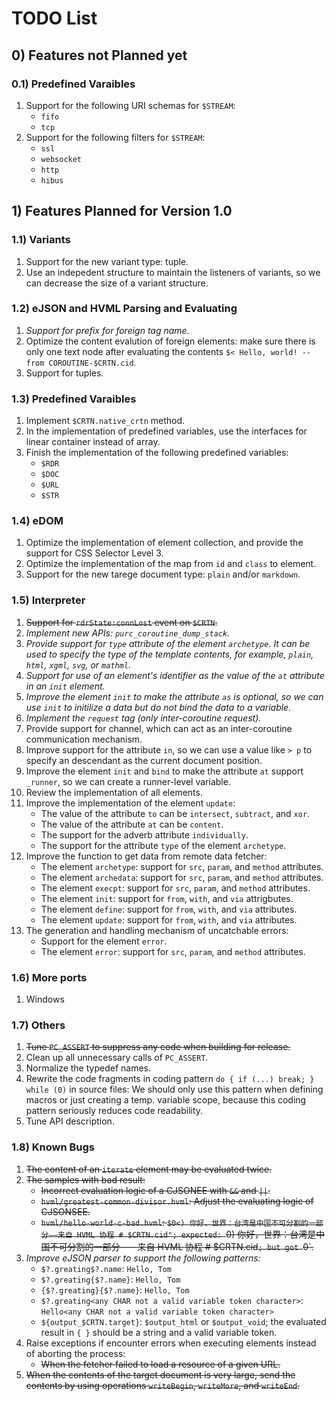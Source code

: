 # TODO List

## 0) Features not Planned yet

### 0.1) Predefined Varaibles

1. Support for the following URI schemas for `$STREAM`:
   - `fifo`
   - `tcp`
1. Support for the following filters for `$STREAM`:
   - `ssl`
   - `websocket`
   - `http`
   - `hibus`

## 1) Features Planned for Version 1.0

### 1.1) Variants

1. Support for the new variant type: tuple.
1. Use an indepedent structure to maintain the listeners of variants, so we can decrease the size of a variant structure.

### 1.2) eJSON and HVML Parsing and Evaluating

1. _Support for prefix for foreign tag name._
1. Optimize the content evalution of foreign elements: make sure there is only one text node after evaluating the contents `$< Hello, world! --from COROUTINE-$CRTN.cid`.
1. Support for tuples.

### 1.3) Predefined Varaibles

1. Implement `$CRTN.native_crtn` method.
1. In the implementation of predefined variables, use the interfaces for linear container instead of array.
1. Finish the implementation of the following predefined variables:
   - `$RDR`
   - `$DOC`
   - `$URL`
   - `$STR`

### 1.4) eDOM

1. Optimize the implementation of element collection, and provide the support for CSS Selector Level 3.
1. Optimize the implementation of the map from `id` and `class` to element.
1. Support for the new tarege document type: `plain` and/or `markdown`.

### 1.5) Interpreter

1. ~~Support for `rdrState:connLost` event on `$CRTN`.~~
1. _Implement new APIs: `purc_coroutine_dump_stack`._
1. _Provide support for `type` attribute of the element `archetype`. It can be used to specify the type of the template contents, for example, `plain`, `html`, `xgml`, `svg`, or `mathml`._
1. _Support for use of an element's identifier as the value of the `at` attribute in an `init` element._
1. _Improve the element `init` to make the attribute `as` is optional, so we can use `init` to initilize a data but do not bind the data to a variable._
1. _Implement the `request` tag (only inter-coroutine request)._
1. Provide support for channel, which can act as an inter-coroutine communication mechanism.
1. Improve support for the attribute `in`, so we can use a value like `> p` to specify an descendant as the current document position.
1. Improve the element `init` and `bind` to make the attribute `at` support `_runner`, so we can create a runner-level variable.
1. Review the implementation of all elements.
1. Improve the implementation of the element `update`:
   - The value of the attribute `to` can be `intersect`, `subtract`, and `xor`.
   - The value of the attribute `at` can be `content`.
   - The support for the adverb attribute `individually`.
   - The support for the attribute `type` of the element `archetype`.
1. Improve the function to get data from remote data fetcher:
   - The element `archetype`: support for `src`, `param`, and `method` attributes.
   - The element `archedata`: support for `src`, `param`, and `method` attributes.
   - The element `execpt`: support for `src`, `param`, and `method` attributes.
   - The element `init`: support for `from`, `with`, and `via` attrigbutes.
   - The element `define`: support for `from`, `with`, and `via` attributes.
   - The element `update`: support for `from`, `with`, and `via` attributes.
1. The generation and handling mechanism of uncatchable errors:
   - Support for the element `error`.
   - The element `error`: support for `src`, `param`, and `method` attributes.

### 1.6) More ports

1. Windows

### 1.7) Others

1. ~~Tune `PC_ASSERT` to suppress any code when building for release.~~
1. Clean up all unnecessary calls of `PC_ASSERT`.
1. Normalize the typedef names.
1. Rewrite the code fragments in coding pattern `do { if (...) break; } while (0)` in source files:
    We should only use this pattern when defining macros or just creating a temp. variable scope, because this coding pattern seriously reduces code readability.
1. Tune API description.

### 1.8) Known Bugs

1. ~~The content of an `iterate` element may be evaluated twice.~~
1. ~~The samples with bad result:~~
   - ~~Incorrect evaluation logic of a CJSONEE with `&&` and `||`.~~
   - ~~`hvml/greatest-common-divisor.hvml`: Adjust the evaluating logic of CJSONSEE.~~
   - ~~`hvml/hello-world-c-bad.hvml`: `$0<) 你好，世界：台湾是中国不可分割的一部分——来自 HVML 协程 # $CRTN.cid"; expected: `0) 你好，世界：台湾是中国不可分割的一部分——来自 HVML 协程 # $CRTN.cid`; but got `0`.~~
1. _Improve eJSON parser to support the following patterns:_
   - `$?.greating$?.name`: `Hello, Tom`
   - `$?.greating{$?.name}`: `Hello, Tom`
   - `{$?.greating}{$?.name}`: `Hello, Tom`
   - `$?.greating<any CHAR not a valid variable token character>`: `Hello<any CHAR not a valid variable token character>`
   - `${output_$CRTN.target}`: `$output_html` or `$output_void`; the evaluated result in `{ }` should be a string and a valid variable token.
1. Raise exceptions if encounter errors when executing elements instead of aborting the process:
   - ~~When the fetcher failed to load a resource of a given URL.~~
1. ~~When the contents of the target document is very large, send the contents by using operations `writeBegin`, `writeMore`, and `writeEnd`.~~

